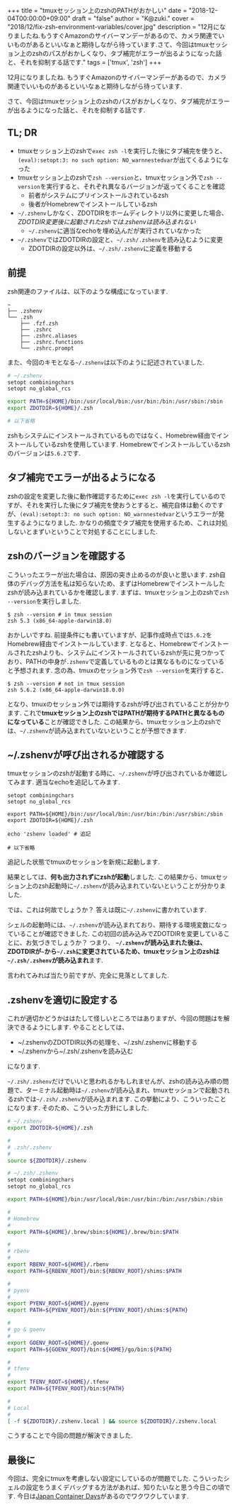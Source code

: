 +++
title = "tmuxセッション上のzshのPATHがおかしい"
date = "2018-12-04T00:00:00+09:00"
draft = "false"
author = "K@zuki."
cover = "2018/12/fix-zsh-environment-variables/cover.jpg"
description = "12月になりましたね.もうすぐAmazonのサイバーマンデーがあるので、カメラ関連でいいものがあるといいなぁと期待しながら待っています.さて、今回はtmuxセッション上のzshのパスがおかしくなり、タブ補完がエラーが出るようになった話と、それを抑制する話です."
tags = ['tmux', 'zsh']
+++

12月になりましたね.
もうすぐAmazonのサイバーマンデーがあるので、カメラ関連でいいものがあるといいなぁと期待しながら待っています.

さて、今回はtmuxセッション上のzshのパスがおかしくなり、タブ補完がエラーが出るようになった話と、それを抑制する話です.

## TL; DR
* tmuxセッション上のzshで`exec zsh -l`を実行した後にタブ補完を使うと、`(eval):setopt:3: no such option: NO_warnnestedvar`が出てくるようになった
* tmuxセッション上のzshで`zsh --version`と、tmuxセッション外で`zsh --version`を実行すると、それぞれ異なるバージョンが返ってくることを確認
  * 前者がシステムにプリインストールされているzsh
  * 後者がHomebrewでインストールしているzsh
* `~/.zshenv`しかなく、ZDOTDIRをホームディレクトリ以外に変更した場合、*ZDOTDIR変更後に起動されたzshでは.zshenvは読み込まれない*
  * `~/.zshenv`に適当なechoを埋め込んだが実行されていなかった
* `~/.zshenv`ではZDOTDIRの設定と、`~/.zsh/.zshenv`を読み込むように変更
  * ZDOTDIRの設定以外は、`~/.zsh/.zshenv`に定義を移動する

## 前提
zsh関連のファイルは、以下のような構成になっています.

```
~
├── .zshenv
└── .zsh
    ├── .fzf.zsh
    ├── .zshrc
    ├── .zshrc.aliases
    ├── .zshrc.functions
    └── .zshrc.prompt
```

また、今回のキモとなる`~/.zshenv`は以下のように記述されていました.

```sh
# ~/.zshenv
setopt combiningchars
setopt no_global_rcs

export PATH=${HOME}/bin:/usr/local/bin:/usr/bin:/bin:/usr/sbin:/sbin
export ZDOTDIR=${HOME}/.zsh

# 以下省略
```

zshもシステムにインストールされているものではなく、Homebrew経由でインストールしているzshを使用しています.
Homebrewでインストールしているzshのバージョンは`5.6.2`です.

## タブ補完でエラーが出るようになる
zshの設定を変更した後に動作確認するために`exec zsh -l`を実行しているのですが、それを実行した後にタブ補完を使おうとすると、補完自体は動くのですが、`(eval):setopt:3: no such option: NO_warnnestedvar`というエラーが発生するようになりました.
かなりの頻度でタブ補完を使用するため、これは対処しないとまずいということで対処することにしました.

## zshのバージョンを確認する
こういったエラーが出た場合は、原因の突き止めるのが良いと思います.
zsh自体のデバッグ方法を私は知らないため、まずはHomebrewでインストールしたzshが読み込まれているかを確認します.
まずは、tmuxセッション上のzshで`zsh --version`を実行しました.

```
$ zsh --version # in tmux session
zsh 5.3 (x86_64-apple-darwin18.0)
```

おかしいですね.
前提条件にも書いていますが、記事作成時点では`5.6.2`をHomebrew経由でインストールしています.
となると、Homebrewでインストールされたzshよりも、システムにインストールされているzshが先に見つかっており、PATHの中身が`.zshenv`で定義しているものとは異なるものになっていると予想されます.
念の為、tmuxのセッション外で`zsh --version`を実行すると、

```
$ zsh --version # not in tmux session
zsh 5.6.2 (x86_64-apple-darwin18.0.0)
```

となり、tmuxのセッション外では期待するzshが呼び出されていることが分かります.
これで**tmuxセッション上のzshではPATHが期待するPATHと異なるものになっている**ことが確認できした.
この結果から、tmuxセッション上のzshでは、`~/.zshenv`が読み込まれていないということが予想できます.

## ~/.zshenvが呼び出されるか確認する
tmuxセッションのzshが起動する時に、`~/.zshenv`が呼び出されているか確認してみます.
適当なechoを追記してみます.

```~/.zshenv
setopt combiningchars
setopt no_global_rcs

export PATH=${HOME}/bin:/usr/local/bin:/usr/bin:/bin:/usr/sbin:/sbin
export ZDOTDIR=${HOME}/.zsh

echo 'zshenv loaded' # 追記

# 以下省略
```

追記した状態でtmuxのセッションを新規に起動します.

結果としては、**何も出力されずにzshが起動**しました.
この結果から、tmuxセッション上のzsh起動時に`~/.zshenv`が読み込まれていないということが分かりました.

では、これは何故でしょうか？
答えは既に`~/.zshenv`に書かれています.

シェルの起動時には、`~/.zshenv`が読み込まれており、期待する環境変数になっていることが確認できました.
この初回の読み込みでZDOTDIRを変更していることに、お気づきでしょうか？
つまり、 **`~/.zshenv`が読み込まれた後は、ZDOTDIRが`~`から`~/.zsh`に変更されているため、tmuxセッション上のzshは`~/.zsh/.zshenv`が読み込まれ**ます.

言われてみれば当たり前ですが、完全に見落としてました.

## .zshenvを適切に設定する
これが適切かどうかははたして怪しいところではありますが、今回の問題はを解決できるようにします.
やることとしては、

* ~/.zshenvのZDOTDIR以外の処理を、~/.zsh/.zshenvに移動する
* ~/.zshenvから~/.zsh/.zshenvを読み込む

になります.

`~/.zsh/.zshenv`だけでいいと思われるかもしれませんが、zshの読み込み順の問題で、ターミナル起動時は`~/.zshenv`が読み込まれ、tmuxセッションで起動されるzshでは`~/.zsh/.zshenv`が読み込まれます.
この挙動により、こういったことになります.
そのため、こういった方針にしました.

```sh
# ~/.zshenv
export ZDOTDIR=${HOME}/.zsh

#
# .zsh/.zshenv
#
source ${ZDOTDIR}/.zshenv
```

```sh
# ~/.zsh/.zshenv
setopt combiningchars
setopt no_global_rcs

export PATH=${HOME}/bin:/usr/local/bin:/usr/bin:/bin:/usr/sbin:/sbin

#
# Homebrew
#
export PATH=${HOME}/.brew/sbin:${HOME}/.brew/bin:$PATH

#
# rbenv
#
export RBENV_ROOT=${HOME}/.rbenv
export PATH=${RBENV_ROOT}/bin:${RBENV_ROOT}/shims:$PATH

#
# pyenv
#
export PYENV_ROOT=${HOME}/.pyenv
export PATH=${PYENV_ROOT}/bin:${PYENV_ROOT}/shims:${PATH}

#
# go & goenv
#
export GOENV_ROOT=${HOME}/.goenv
export PATH=${GOENV_ROOT}/bin:${HOME}/go/bin:${PATH}

#
# tfenv
#
export TFENV_ROOT=${HOME}/.tfenv
export PATH=${TFENV_ROOT}/bin:${PATH}

#
# Local
#
[ -f ${ZDOTDIR}/.zshenv.local ] && source ${ZDOTDIR}/.zshenv.local
```

こうすることで今回の問題が解決できました.

## 最後に
今回は、完全にtmuxを考慮しない設定にしているのが問題でした.
こういったシェルの設定をうまくデバッグする方法があれば、知りたいなと思う今日この頃です.
今日は[Japan Container Days](https://containerdays.jp/)があるのでワクワクしています.
